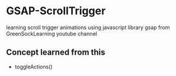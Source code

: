 # GSAP-ScrollTrigger
learning scroll trigger animations using javascript library gsap from GreenSockLearning youtube channel

## Concept learned from this

- toggleActions()
